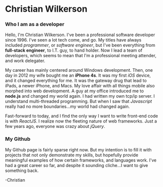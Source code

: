 # Christian Wilkerson

### Who I am as a developer
Hello, I'm Christian Wilkerson.  I've been a professional software developer
since 1996.  I've seen a lot tech come, and go.  My titles have always included
*programmer*, or *software engineer*, but I've been everything from 
**full-stack engineer**, to I.T. guy, to hand holder.  Now I lead a team of
developers, which seems to mean that I'm a professional meeting attender, and
work delegater.

My career has mainly centered around Windows development.  Then, one day in 
2012 my wife bought me an **iPhone 4s**.  It was my first *iOS* device, and it
changed everything for me.  It was the gateway drug that lead to iPads,
a newer iPhone, and Macs.  My love affair with all things mobile also morphed 
into web development.  A guy at my office introduced me to **node.js** and 
changed my world again.  I had written my own tcp/ip server.  I understand
multi-threaded programming.  But when I saw that *Javascript* really had no more
boundaries...my world had changed again.

Fast-forward to today, and I find the only way I want to write front-end code is
with *ReactJS*.  I realize now the fleeting nature of web frameworks.  Just a
few years ago, everyone was crazy about *jQuery*.

### My Github
My Github page is fairly sparse right now.  But my intention is to fill it with
projects that not only demonstrate my skills, but hopefully provide meaningful
examples of how certain frameworks, and languages work.  I've had a great career
so far, and despite it sounding cliche...I want to give something back.

-Christian